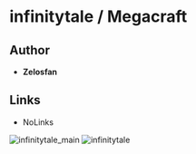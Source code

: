 <detail>

# infinitytale / Megacraft
  
>
  
## Author 
- **Zelosfan** 

## Links
- NoLinks    

![infinitytale_main](https://github.com/masato462/Minicraft-Rebuild-and-Mod-Archives/blob/master/minicraft_archives/Minicraft%20Mods/infinitytale/screenshot/infinitytale_main.png)
![infinitytale](https://github.com/masato462/Minicraft-Rebuild-and-Mod-Archives/blob/master/minicraft_archives/Minicraft%20Mods/infinitytale/screenshot/infinitytale.png)
</detail>
<p>

<detail>